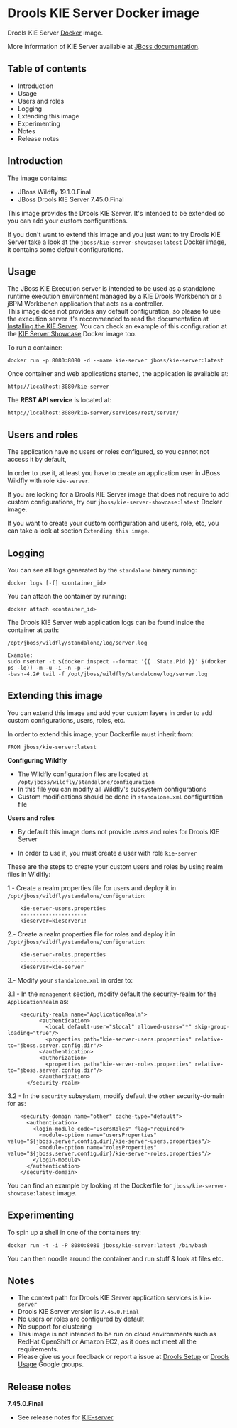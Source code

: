 Drools KIE Server Docker image
===============================

Drools KIE Server [Docker](http://docker.io/) image.

More information of KIE Server available at [JBoss documentation](https://docs.jboss.org/drools/release/7.45.0.Final/drools-docs/html_single/#_ch.kie.server).

Table of contents
------------------

* Introduction
* Usage
* Users and roles
* Logging
* Extending this image
* Experimenting
* Notes
* Release notes

Introduction
------------

The image contains:    
           
* JBoss Wildfly 19.1.0.Final
* JBoss Drools KIE Server 7.45.0.Final

This image provides the Drools KIE Server. It's intended to be extended so you can add your custom configurations.                 

If you don't want to extend this image and you just want to try Drools KIE Server take a look at the `jboss/kie-server-showcase:latest` Docker image, it contains some default configurations.                   

Usage
-----

The JBoss KIE Execution server is intended to be used as a standalone runtime execution environment managed by a KIE Drools Workbench or a jBPM Workbench application that acts as a controller.              
This image does not provides any default configuration, so please to use the execution server it's recommended to read the documentation at [Installing the KIE Server](https://docs.jboss.org/drools/release/7.45.0.Final/drools-docs/html_single/#_installing_the_kie_server). You can check an example of this configuration at the [KIE Server Showcase](https://registry.hub.docker.com/u/jboss/kie-server-showcase/) Docker image too.

To run a container:
    
    docker run -p 8080:8080 -d --name kie-server jboss/kie-server:latest

Once container and web applications started, the application is available at:              

    http://localhost:8080/kie-server

The **REST API service** is located at:               

    http://localhost:8080/kie-server/services/rest/server/


Users and roles
----------------

The application have no users or roles configured, so you cannot not access it by default,               

In order to use it, at least you have to create an application user in JBoss Wildfly with role `kie-server`.                  

If you are looking for a Drools KIE Server image that does not require to add custom configurations, try our `jboss/kie-server-showcase:latest` Docker image.

If you want to create your custom configuration and users, role, etc, you can take a look at section `Extending this image`.    


Logging
-------

You can see all logs generated by the `standalone` binary running:

    docker logs [-f] <container_id>
    
You can attach the container by running:

    docker attach <container_id>

The Drools KIE Server web application logs can be found inside the container at path:

    /opt/jboss/wildfly/standalone/log/server.log

    Example:
    sudo nsenter -t $(docker inspect --format '{{ .State.Pid }}' $(docker ps -lq)) -m -u -i -n -p -w
    -bash-4.2# tail -f /opt/jboss/wildfly/standalone/log/server.log

Extending this image
--------------------

You can extend this image and add your custom layers in order to add custom configurations, users, roles, etc.                  
 
In order to extend this image, your Dockerfile must inherit from:

    FROM jboss/kie-server:latest
    
**Configuring Wildfly**

* The Wildfly configuration files are located at `/opt/jboss/wildfly/standalone/configuration`                   
* In this file you can modify all Wildfly's subsystem configurations                           
* Custom modifications should be done in `standalone.xml` configuration file                      

**Users and roles**

* By default this image does not provide users and roles for Drools KIE Server                      

* In order to use it, you must create a user with role `kie-server`                                         

These are the steps to create your custom users and roles by using realm files in Widlfly:                  

1.- Create a realm properties file for users and deploy it in `/opt/jboss/wildfly/standalone/configuration`:                 
 
        kie-server-users.properties
        ---------------------
        kieserver=kieserver1!
        
2.- Create a realm properties file for roles and deploy it in `/opt/jboss/wildfly/standalone/configuration`:                 
 
        kie-server-roles.properties
        ---------------------
        kieserver=kie-server

3.- Modify your `standalone.xml` in order to:                
        
3.1 - In the `management` section, modify default the security-realm for the `ApplicationRealm` as:                   

        <security-realm name="ApplicationRealm">
              <authentication>
                <local default-user="$local" allowed-users="*" skip-group-loading="true"/>
                <properties path="kie-server-users.properties" relative-to="jboss.server.config.dir"/>
              </authentication>
              <authorization>
                <properties path="kie-server-roles.properties" relative-to="jboss.server.config.dir"/>
              </authorization>
          </security-realm>
          
3.2 - In the `security` subsystem, modify default the `other` security-domain for as:                         

        <security-domain name="other" cache-type="default">
          <authentication>
            <login-module code="UsersRoles" flag="required">
              <module-option name="usersProperties" value="${jboss.server.config.dir}/kie-server-users.properties"/>
              <module-option name="rolesProperties" value="${jboss.server.config.dir}/kie-server-roles.properties"/>
            </login-module>
          </authentication>
        </security-domain>

You can find an example by looking at the Dockerfile for `jboss/kie-server-showcase:latest` image.

Experimenting
-------------

To spin up a shell in one of the containers try:

    docker run -t -i -P 8080:8080 jboss/kie-server:latest /bin/bash

You can then noodle around the container and run stuff & look at files etc.

Notes
-----

* The context path for Drools KIE Server application services is `kie-server`
* Drools KIE Server version is `7.45.0.Final`
* No users or roles are configured by default               
* No support for clustering                
* This image is not intended to be run on cloud environments such as RedHat OpenShift or Amazon EC2, as it does not meet all the requirements.                      
* Please give us your feedback or report a issue at [Drools Setup](https://groups.google.com/forum/#!forum/drools-setup) or [Drools Usage](https://groups.google.com/forum/#!forum/drools-usage) Google groups.              

Release notes
--------------

**7.45.0.Final**

* See release notes for [KIE-server](https://docs.jboss.org/drools/release/7.45.0.Final/drools-docs/html_single/index.html#_ch.kie.server)

